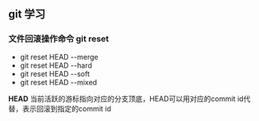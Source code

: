## git 学习
### 文件回滚操作命令 git reset
* git reset HEAD --merge
* git reset HEAD --hard
* git reset HEAD --soft
* git reset HEAD --mixed

**HEAD** 当前活跃的游标指向对应的分支顶底，HEAD可以用对应的commit id代替，表示回滚到指定的commit id


